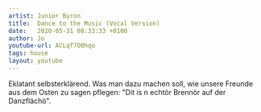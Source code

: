 ```yaml
---
artist: Junior Byron
title:  Dance to the Music (Vocal Version)
date:   2020-05-31 08:33:33 +0100
author: Jo
youtube-url: ACLqT7O0hqo
tags: house
layout: youtube
---
```

Eklatant selbsterklärend. Was man dazu machen soll, wie unsere Freunde aus dem Osten zu sagen pflegen: "Dit is n echtör Brennör auf der Danzflächö".

